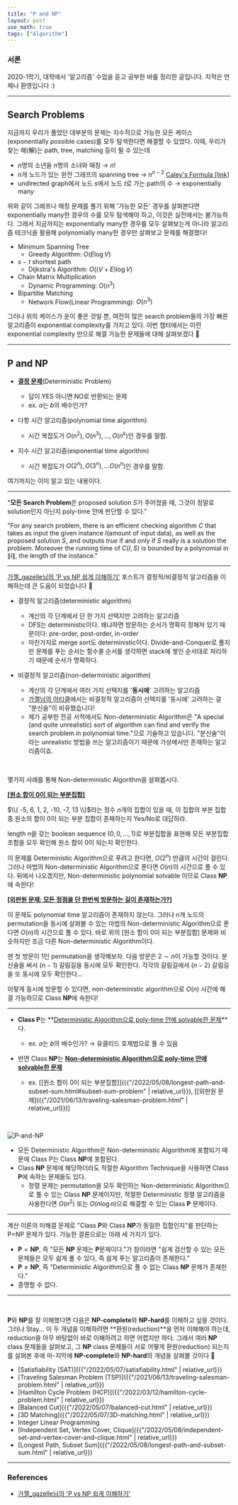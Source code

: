 ```yaml
---
title: "P and NP"
layout: post
use_math: true
tags: ["Algorithm"]
---
```


### 서론

2020-1학기, 대학에서 '알고리즘' 수업을 듣고 공부한 바를 정리한 글입니다. 지적은 언제나 환영입니다 :)

<hr/>

## Search Problems

지금까지 우리가 풀었던 대부분의 문제는 지수적으로 가능한 모든 케이스(exponentially possible cases)를 모두 탐색한다면 해결할 수 있었다. 이때, 우리가 찾는 해(解)는 path, tree, matching 등이 될 수 있는데

- $n$명의 소년을 $n$명의 소녀와 매칭 → $n!$
- $n$개 노드가 있는 완전 그래프의 spanning tree → $n^{n-2}$ [Caley's Formula [link]](https://www.geeksforgeeks.org/total-number-spanning-trees-graph/)
- undirected graph에서 노드 $s$에서 노드 $t$로 가는 path의 수 → exponentially many

위와 같이 그래프나 매칭 문제를 풀기 위해 '가능한 모든' 경우를 살펴본다면 exponentially many한 경우의 수를 모두 탐색해야 하고, 이것은 실전에서는 불가능하다. 
그래서 지금까지는 exponentially many한 경우를 모두 살펴보는게 아니라 알고리즘 테크닉을 활용해 polynomially many한 경우만 살펴보고 문제를 해결했다!

- Minimum Spanning Tree
  - Greedy Algorithm: $O(E \log V)$
- $s-t$ shortest path
  - Dijkstra's Algorithm: $O((V + E) \log V)$
- Chain Matrix Multiplication
  - Dynamic Programming: $O(n^3)$
- Bipartitie Matching
  - Network Flow(Linear Programming): $O(n^3)$

그러나 위의 케이스가 운이 좋은 것일 뿐, 여전히 많은 search problem들의 가장 빠른 알고리즘이 exponential complexity를 가지고 있다. 
이번 챕터에서는 이런 exponential complexity 만으로 해결 가능한 문제들에 대해 살펴보겠다 👏

<hr/>

## P and NP

- **<u>결정 문제</u>**(Deterministic Problem)
  - 답이 YES 아니면 NO로 반환되는 문제
  - ex. $a$는 $b$의 배수인가?

- 다항 시간 알고리즘(polynomial time algorithm)
  - 시간 복잡도가 $O(n^2), O(n^3), ..., O(n^k)$인 경우를 말함.
- 지수 시간 알고리즘(exponential time algorithm)
  - 시간 복잡도가 $O(2^n), O(3^n), ... O(n^n)$인 경우를 말함.

여기까지는 이미 알고 있는 내용이다.

<hr/>

"**모든 Search Problem**은 proposed solution $S$가 주어졌을 때, 그것이 정말로 solution인지 아닌지 poly-time 안에 판단할 수 있다."

<div class="statement" markdown="1">

"For any search problem, there is an efficient checking algorithm $C$ that takes as input the given instance $I$(amount of input data), as well as the proposed solution $S$, and outputs $true$ if and only if $S$ really is a solution the problem. Moreover the running time of $C(I, S)$ is bounded by a polynomial in $\| I \|$, the length of the instance."

</div>

<hr/>

[가젤_gazelle님의 'P vs NP 쉽게 이해하기'](https://gazelle-and-cs.tistory.com/64) 포스트가 결정적/비결정적 알고리즘을 이해하는데 큰 도움이 되었습니다 🙏

- 결정적 알고리즘(deterministic algorithm)
  - 계산의 각 단계에서 단 한 가지 선택지만 고려하는 알고리즘
  - DFS는 deterministic이다. 왜냐하면 방문하는 순서가 명확히 정해져 있기 때문이다: pre-order, post-order, in-order
  - 마찬가지로 merge sort도 deterministic이다. Divide-and-Conquer로 풀지만 문제를 푸는 순서는 함수콜 순서를 생각하면 stack에 쌓인 순서대로 처리하기 때문에 순서가 명확하다.

- 비결정적 알고리즘(non-deterministic algorithm)
  - 계산의 각 단계에서 여러 가지 선택지를 '**동시에**' 고려하는 알고리즘
  - [가젤님의 아티클](https://gazelle-and-cs.tistory.com/64)에서는 비결정적 알고리즘이 선택지를 '동시에' 고려하는 걸 "분신술"이 비유했습니다!
  - 제가 공부한 전공 서적에서도 Non-deterministic Algorithm은 "A special (and quite unrealistic) sort of algorithm can find and verify the search problem in polynomial time."으로 기술하고 있습니다. "분신술"이라는 unrealistic 방법을 쓰는 알고리즘이기 때문에 가상에서만 존재하는 알고리즘이죠.

<br/>

몇가지 사례를 통해 Non-deterministic Algorithm을 살펴봅시다.

<div class="statement" markdown="1">

**<u>[원소 합이 0이 되는 부분집합]</u>**

$\\{ -5, 6, 1, 2, -10, -7, 13 \\}$라는 정수 $n$개의 집합이 있을 때, 이 집합의 부분 집합 중 원소의 합이 0이 되는 부분 집합이 존재하는지 Yes/No로 대답하라.

length $n$을 갖는 boolean sequence $(0, 0, ..., 1)$로 부분집합을 표현해 모든 부분집합 조합을 모두 확인해 원소 합이 0이 되는지 확인한다.

이 문제를 Deterministic Algorithm으로 푸려고 한다면, $O(2^n)$ 만큼의 시간이 걸린다. 그러나 마법의 Non-deterministic Algorithm으로 푼다면 $O(n)$의 시간으로 풀 수 있다. 뒤에서 나오겠지만, Non-deterministic polynomial solvable 이므로 Class $\textbf{NP}$에 속한다!

</div>

<div class="statement" markdown="1">

**<u>[외판원 문제: 모든 정점을 단 한번씩 방문하는 길이 존재하는가?]</u>**

이 문제도 polynomial time 알고리즘이 존재하지 않는다. 그러나 $n$개 노드의 permutation을 동시에 살펴볼 수 있는 마법의 Non-deterministic Algorithm으로 푼다면 $O(n)$의 시간으로 풀 수 있다. 바로 위의 [원소 합이 0이 되는 부분집합] 문제와 비슷하지만 조금 다른 Non-deterministic Algorithm이다.

맨 첫 방문이 1인 permutation을 생각해보자. 다음 방문은 $2 \sim n$이 가능할 것이다. 분신술을 써서 $(n-1)$ 갈림길을 동시에 모두 확인한다. 각각의 갈림길에서 $(n-2)$ 갈림길을 또 동시에 모두 확인한다...

이렇게 동시에 방문할 수 있다면, non-deterministic algorithm으로 $O(n)$ 시간에 해결 가능하므로 Class $\textbf{NP}$에 속한다!

</div>

<hr/>

- **Class P**는 **<u>Deterministic Algorithm으로 poly-time 안에 solvable한 문제</u>**다.
  - ex. $a$는 $b$의 배수인가? → 유클리드 호제법으로 풀 수 있음

- 반면 Class $\textbf{NP}$는 **<u>Non-deterministic Algorithm으로 poly-time 안에 solvable한 문제</u>**
  - ex. [[원소 합이 0이 되는 부분집합]]({{"/2022/05/08/longest-path-and-subset-sum.html#subset-sum-problem" | relative_url}}), [[외판원 문제]({{"/2021/06/13/traveling-salesman-problem.html" | relative_url}})]

<br/>

![P-and-NP](https://media.geeksforgeeks.org/wp-content/uploads/NP-Completeness-1.png)

- 모든 Deterministic Algorithm은 Non-deterministic Algorithm에 포함되기 때문에 Class P는 Class $\textbf{NP}$에 포함된다.
- Class $\textbf{NP}$ 문제에 해당하더라도 적절한 Algorithm Technique을 사용하면 Class $\textbf{P}$에 속하는 문제들도 있다.
  - 정렬 문제는 permutation을 모두 확인하는 Non-deterministic Algorithm으로 풀 수 있는 Class $\textbf{NP}$ 문제이지만, 적절한 Deterministic 정렬 알고리즘을 사용한다면 $O(n^2)$ 또는 $O(n \log n)$으로 해결할 수 있는 Class $\textbf{P}$ 문제이다.

<hr/>

계산 이론의 미해결 문제로 "Class $\textbf{P}$와 Class $\textbf{NP}$가 동일한 집합인지"를 판단하는 P=NP 문제가 있다. 가능한 결론으로는 아래 세 가지가 있다.

- $\textbf{P} = \textbf{NP}$, 즉 "모든 $\textbf{NP}$ 문제는 $\textbf{P}$문제이다."가 참이라면 "쉽게 검산할 수 있는 모든 문제들은 모두 쉽게 풀 수 있다, 즉 쉽게 푸는 알고리즘이 존재한다."
- $\textbf{P} \neq \textbf{NP}$, 즉 "Deterministic Algorithm으로 풀 수 없는 Class $\textbf{NP}$ 문제가 존재한다."
- 증명할 수 없다.

<hr/>

<br/>

$\textbf{P}$와 $\textbf{NP}$를 잘 이해했다면 다음은 $\textbf{NP-complete}$와 $\textbf{NP-hard}$를 이해하고 싶을 것이다. 그러나 Stay... 이 두 개념을 이해하려면 **환원(reduction)**을 먼저 이해해야 하는데, reduction을 아무 바탕없이 바로 이해하려고 하면 어렵지만 하다. 그래서 여러 $\textbf{NP}$ class 문제들을 살펴보고, 그 $\textbf{NP}$ class 문제들이 서로 어떻게 환원(reduction) 되는지를 살펴본 후에 마-지막에 $\textbf{NP-complete}$와 $\textbf{NP-hard}$의 개념을 살펴볼 것이다 👏

- [Satisfiability (SAT)]({{"/2022/05/07/satisfiability.html" | relative_url}})
- [Traveling Salesman Problem (TSP)]({{"/2021/06/13/traveling-salesman-problem.html" | relative_url}})
- [Hamilton Cycle Problem (HCP)]({{"/2022/03/12/hamilton-cycle-problem.html" | relative_url}})
- [Balanced Cut]({{"/2022/05/07/balanced-cut.html" | relative_url}})
- [3D Matching]({{"/2022/05/07/3D-matching.html" | relative_url}})
- Integer Linear Programming
- [Independent Set, Vertex Cover, Clique]({{"/2022/05/08/independent-set-and-vertex-cover-and-clique.html" | relative_url}})
- [Longest Path, Subset Sum]({{"/2022/05/08/longest-path-and-subset-sum.html" | relative_url}})

<hr/>

### References

- [가젤_gazelle님의 'P vs NP 쉽게 이해하기'](https://gazelle-and-cs.tistory.com/64)


